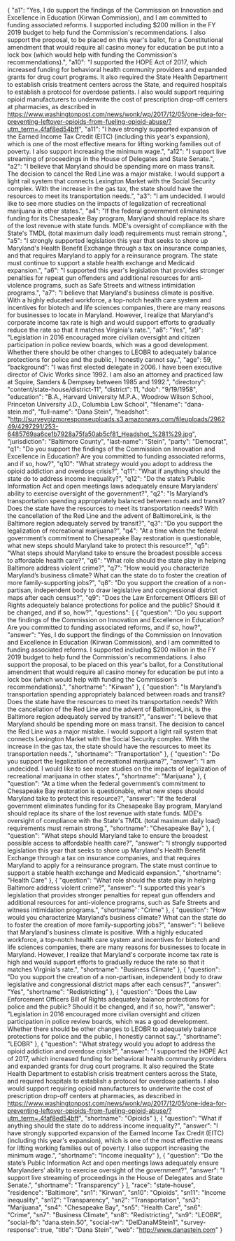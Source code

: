{
  "a1": "Yes, I do support the findings of the Commission on Innovation and Excellence in Education (Kirwan Commission), and I am committed to funding associated reforms.  I supported including $200 million in the FY 2019 budget to help fund the Commission's recommendations.  I also support the proposal, to be placed on this year's ballot, for a Constitutional amendment that would require all casino money for education be put into a lock box (which would help with funding the Commission's recommendations).",
  "a10": "I supported the HOPE Act of 2017, which increased funding for behavioral health community providers and expanded grants for drug court programs.  It also required the State Health Department to establish crisis treatment centers across the State, and required hospitals to establish a protocol for overdose patients.   I also would support requiring opioid manufacturers to underwrite the cost of prescription drop-off centers at pharmacies, as described in https://www.washingtonpost.com/news/wonk/wp/2017/12/05/one-idea-for-preventing-leftover-opioids-from-fueling-opioid-abuse/?utm_term=.4faf8ed54bff",
  "a11": "I have strongly supported expansion of the Earned Income Tax Credit (EITC) (including this year's expansion), which is one of the most effective means for lifting working families out of poverty.   I also support increasing the minimum wage.",
  "a12": "I support live streaming of proceedings in the House of Delegates and State Senate.",
  "a2": "I believe that Maryland should be spending more on mass transit.  The decision to cancel the Red Line was a major mistake.  I would support a light rail system that connects Lexington Market with the Social Security complex.  With the increase in the gas tax, the state should have the resources to meet its transportation needs.",
  "a3": "I am undecided.  I would like to see more studies on the impacts of legalization of recreational marijuana in other states.",
  "a4": "If the federal government eliminates funding for its Chesapeake Bay program, Maryland should replace its share of the lost revenue with state funds.  MDE's oversight of compliance with the State's TMDL (total maximum daily load) requirements must remain strong.",
  "a5": "I strongly supported legislation this year that seeks to shore up Maryland's Health Benefit Exchange through a tax on insurance companies, and that requires Maryland to apply for a reinsurance program.  The state must continue to support a stable health exchange and Medicaid expansion.",
  "a6": "I supported this year's legislation that provides stronger penalties for repeat gun offenders and additional resources for anti-violence programs, such as Safe Streets and witness intimidation programs.",
  "a7": "I believe that Maryland's business climate is positive.  With a highly educated workforce, a top-notch health care system and incentives for biotech and life sciences companies, there are many reasons for businesses to locate in Maryland.  However, I realize that Maryland's corporate income tax rate is high and would support efforts to gradually reduce the rate so that it matches Virginia's rate.",
  "a8": "Yes",
  "a9": "Legislation in 2016 encouraged more civilian oversight and citizen participation in police review boards, which was a good development.  Whether there should be other changes to LEOBR to adequately balance protections for police and the public, I honestly cannot say.",
  "age": 59,
  "background": "I was first elected delegate in 2006.  I have been executive director of Civic Works since 1992.  I am also an attorney and practiced law at Squire, Sanders & Dempsey between 1985 and 1992.",
  "directory": "content/state-house/district-11",
  "district": 11,
  "dob": "9/19/1958",
  "education": "B.A., Harvard University M.P.A., Woodrow Wilson School, Princeton University J.D., Columbia Law School",
  "filename": "dana-stein.md",
  "full-name": "Dana Stein",
  "headshot": "http://surveygizmoresponseuploads.s3.amazonaws.com/fileuploads/296249/4297291/253-6485769aa6ce1b7928a75fa50ab5cf81_Headshot_%281%29.jpg",
  "jurisdiction": "Baltimore County",
  "last-name": "Stein",
  "party": "Democrat",
  "q1": "Do you support the findings of the Commission on Innovation and Excellence in Education? Are you committed to funding associated reforms, and if so, how?",
  "q10": "What strategy would you adopt to address the opioid addiction and overdose crisis?",
  "q11": "What if anything should the state do to address income inequality?",
  "q12": "Do the state’s Public Information Act and open meetings laws adequately ensure Marylanders’ ability to exercise oversight of the government?",
  "q2": "Is Maryland’s transportation spending appropriately balanced between roads and transit? Does the state have the resources to meet its transportation needs? With the cancellation of the Red Line and the advent of BaltimoreLink, is the Baltimore region adequately served by transit?",
  "q3": "Do you support the legalization of recreational marijuana?",
  "q4": "At a time when the federal government’s commitment to Chesapeake Bay restoration is questionable, what new steps should Maryland take to protect this resource?",
  "q5": "What steps should Maryland take to ensure the broadest possible access to affordable health care?",
  "q6": "What role should the state play in helping Baltimore address violent crime?",
  "q7": "How would you characterize Maryland’s business climate? What can the state do to foster the creation of more family-supporting jobs?",
  "q8": "Do you support the creation of a non-partisan, independent body to draw legislative and congressional district maps after each census?",
  "q9": "Does the Law Enforcement Officers Bill of Rights adequately balance protections for police and the public? Should it be changed, and if so, how?",
  "questions": [
    {
      "question": "Do you support the findings of the Commission on Innovation and Excellence in Education? Are you committed to funding associated reforms, and if so, how?",
      "answer": "Yes, I do support the findings of the Commission on Innovation and Excellence in Education (Kirwan Commission), and I am committed to funding associated reforms.  I supported including $200 million in the FY 2019 budget to help fund the Commission's recommendations.  I also support the proposal, to be placed on this year's ballot, for a Constitutional amendment that would require all casino money for education be put into a lock box (which would help with funding the Commission's recommendations).",
      "shortname": "Kirwan"
    },
    {
      "question": "Is Maryland’s transportation spending appropriately balanced between roads and transit? Does the state have the resources to meet its transportation needs? With the cancellation of the Red Line and the advent of BaltimoreLink, is the Baltimore region adequately served by transit?",
      "answer": "I believe that Maryland should be spending more on mass transit.  The decision to cancel the Red Line was a major mistake.  I would support a light rail system that connects Lexington Market with the Social Security complex.  With the increase in the gas tax, the state should have the resources to meet its transportation needs.",
      "shortname": "Transportation"
    },
    {
      "question": "Do you support the legalization of recreational marijuana?",
      "answer": "I am undecided.  I would like to see more studies on the impacts of legalization of recreational marijuana in other states.",
      "shortname": "Marijuana"
    },
    {
      "question": "At a time when the federal government’s commitment to Chesapeake Bay restoration is questionable, what new steps should Maryland take to protect this resource?",
      "answer": "If the federal government eliminates funding for its Chesapeake Bay program, Maryland should replace its share of the lost revenue with state funds.  MDE's oversight of compliance with the State's TMDL (total maximum daily load) requirements must remain strong.",
      "shortname": "Chesapeake Bay"
    },
    {
      "question": "What steps should Maryland take to ensure the broadest possible access to affordable health care?",
      "answer": "I strongly supported legislation this year that seeks to shore up Maryland's Health Benefit Exchange through a tax on insurance companies, and that requires Maryland to apply for a reinsurance program.  The state must continue to support a stable health exchange and Medicaid expansion.",
      "shortname": "Health Care"
    },
    {
      "question": "What role should the state play in helping Baltimore address violent crime?",
      "answer": "I supported this year's legislation that provides stronger penalties for repeat gun offenders and additional resources for anti-violence programs, such as Safe Streets and witness intimidation programs.",
      "shortname": "Crime"
    },
    {
      "question": "How would you characterize Maryland’s business climate? What can the state do to foster the creation of more family-supporting jobs?",
      "answer": "I believe that Maryland's business climate is positive.  With a highly educated workforce, a top-notch health care system and incentives for biotech and life sciences companies, there are many reasons for businesses to locate in Maryland.  However, I realize that Maryland's corporate income tax rate is high and would support efforts to gradually reduce the rate so that it matches Virginia's rate.",
      "shortname": "Business Climate"
    },
    {
      "question": "Do you support the creation of a non-partisan, independent body to draw legislative and congressional district maps after each census?",
      "answer": "Yes",
      "shortname": "Redistricting"
    },
    {
      "question": "Does the Law Enforcement Officers Bill of Rights adequately balance protections for police and the public? Should it be changed, and if so, how?",
      "answer": "Legislation in 2016 encouraged more civilian oversight and citizen participation in police review boards, which was a good development.  Whether there should be other changes to LEOBR to adequately balance protections for police and the public, I honestly cannot say.",
      "shortname": "LEOBR"
    },
    {
      "question": "What strategy would you adopt to address the opioid addiction and overdose crisis?",
      "answer": "I supported the HOPE Act of 2017, which increased funding for behavioral health community providers and expanded grants for drug court programs.  It also required the State Health Department to establish crisis treatment centers across the State, and required hospitals to establish a protocol for overdose patients.   I also would support requiring opioid manufacturers to underwrite the cost of prescription drop-off centers at pharmacies, as described in https://www.washingtonpost.com/news/wonk/wp/2017/12/05/one-idea-for-preventing-leftover-opioids-from-fueling-opioid-abuse/?utm_term=.4faf8ed54bff",
      "shortname": "Opioids"
    },
    {
      "question": "What if anything should the state do to address income inequality?",
      "answer": "I have strongly supported expansion of the Earned Income Tax Credit (EITC) (including this year's expansion), which is one of the most effective means for lifting working families out of poverty.   I also support increasing the minimum wage.",
      "shortname": "Income inequality"
    },
    {
      "question": "Do the state’s Public Information Act and open meetings laws adequately ensure Marylanders’ ability to exercise oversight of the government?",
      "answer": "I support live streaming of proceedings in the House of Delegates and State Senate.",
      "shortname": "Transparency"
    }
  ],
  "race": "state-house",
  "residence": "Baltimore",
  "sn1": "Kirwan",
  "sn10": "Opioids",
  "sn11": "Income inequality",
  "sn12": "Transparency",
  "sn2": "Transportation",
  "sn3": "Marijuana",
  "sn4": "Chesapeake Bay",
  "sn5": "Health Care",
  "sn6": "Crime",
  "sn7": "Business Climate",
  "sn8": "Redistricting",
  "sn9": "LEOBR",
  "social-fb": "dana.stein.50",
  "social-tw": "DelDanaMStein1",
  "survey-response": true,
  "title": "Dana Stein",
  "web": "http://www.danastein.com"
}
